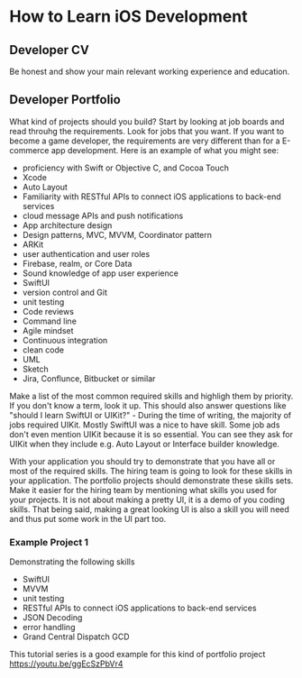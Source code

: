 # How to Learn iOS Development


## Developer CV
Be honest and show your main relevant working experience and education.


## Developer Portfolio
What kind of projects should you build?
Start by looking at job boards and read throuhg the requirements. Look for jobs that you want. If you want to become a game developer, the requirements are very different than for a E-commerce app development. Here is an example of what you might see:
- proficiency with Swift or Objective C, and Cocoa Touch
- Xcode
- Auto Layout
- Familiarity with RESTful APIs to connect iOS applications to back-end services
- cloud message APIs and push notifications
- App architecture design
- Design patterns, MVC, MVVM, Coordinator pattern
- ARKit
- user authentication and user roles 
- Firebase, realm, or Core Data
- Sound knowledge of app user experience
- SwiftUI
- version control and Git
- unit testing
- Code reviews
- Command line
- Agile mindset
- Continuous integration
- clean code
- UML
- Sketch
- Jira, Conflunce, Bitbucket or similar

Make a list of the most common required skills and highligh them by priority. If you don't know a term, look it up.
This should also answer questions like "should I learn SwiftUI or UIKit?" - During the time of writing, the majority of jobs required UIKit. Mostly SwiftUI was a nice to have skill. Some job ads don't even mention UIKit because it is so essential. You can see they ask for UIKit when they include e.g. Auto Layout or Interface builder knowledge.

With your application you should try to demonstrate that you have all or most of the required skills. The hiring team is going to look for these skills in your application. The portfolio projects should demonstrate these skills sets. Make it easier for the hiring team by mentioning what skills you used for your projects. It is not about making a pretty UI, it is a demo of you coding skills. That being said, making a great looking UI is also a skill you will need and thus put some work in the UI part too.

### Example Project 1
Demonstrating the following skills
- SwiftUI
- MVVM
- unit testing
- RESTful APIs to connect iOS applications to back-end services
- JSON Decoding
- error handling
- Grand Central Dispatch GCD

This tutorial series is a good example for this kind of portfolio project
https://youtu.be/ggEcSzPbVr4



